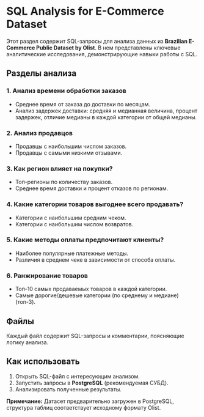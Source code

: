 # SQL Analysis for E-Commerce Dataset

Этот раздел содержит SQL-запросы для анализа данных из **Brazilian E-Commerce Public Dataset by Olist**. В нем представлены ключевые аналитические исследования, демонстрирующие навыки работы с SQL.

## Разделы анализа

### 1. Анализ времени обработки заказов
- Среднее время от заказа до доставки по месяцам.
- Анализ задержек доставки: средняя и медианная величина, процент задержек, отличие медианы в каждой категории от общей медианы.

### 2. Анализ продавцов
- Продавцы с наибольшим числом заказов.
- Продавцы с самыми низкими отзывами.

### 3. Как регион влияет на покупки?
- Топ-регионы по количеству заказов.
- Среднее время доставки и процент отказов по регионам.

### 4. Какие категории товаров выгоднее всего продавать?
- Категории с наибольшим средним чеком.
- Категории с наибольшим числом возвратов.

### 5. Какие методы оплаты предпочитают клиенты?
- Наиболее популярные платежные методы.
- Различия в среднем чеке в зависимости от способа оплаты.

### 6. Ранжирование товаров
- Топ-10 самых продаваемых товаров в каждой категории.
- Самые дорогие/дешевые категории (по среднему и медиане) (топ-3).

## Файлы
Каждый файл содержит SQL-запросы и комментарии, поясняющие логику анализа.

## Как использовать
1. Открыть SQL-файл с интересующим анализом.
2. Запустить запросы в **PostgreSQL** (рекомендуемая СУБД).
3. Анализировать полученные результаты.

**Примечание:** Датасет предварительно загружен в PostgreSQL, структура таблиц соответствует исходному формату Olist.
